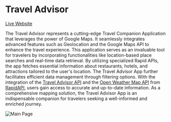 Travel Advisor  
==============  

[Live Website](https://utkarsh-travel-advisor.netlify.app/)

The Travel Advisor represents a cutting-edge Travel Companion Application that leverages the power of Google Maps. It seamlessly integrates advanced features such as Geolocation and the Google Maps API to enhance the travel experience. This application serves as an invaluable tool for travelers by incorporating functionalities like location-based place searches and real-time data retrieval. By utilizing specialized Rapid APIs, the app fetches essential information about restaurants, hotels, and attractions tailored to the user's location. The Travel Advisor App further facilitates efficient data management through filtering options. With the integration of the [Travel Advisor API](https://rapidapi.com/apidojo/api/travel-advisor/) and the [Open Weather Map API](https://rapidapi.com/community/api/open-weather-map/) from [RapidAPI](https://rapidapi.com/hub), users gain access to accurate and up-to-date information. As a comprehensive mapping solution, the Travel Advisor App is an indispensable companion for travelers seeking a well-informed and enriched journey.

![Main Page](./public/MainPage.png)